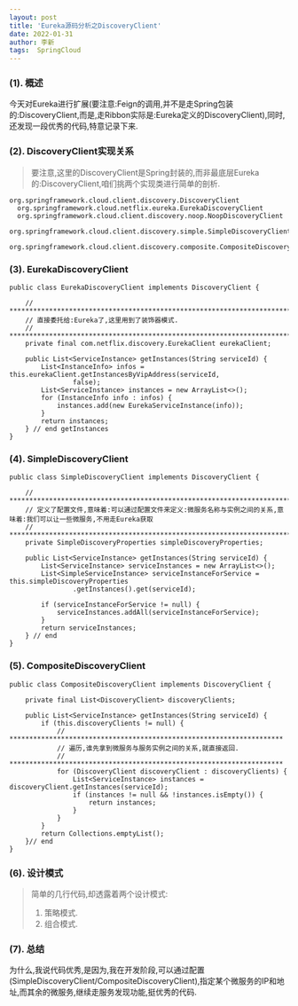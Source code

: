 ```yaml
---
layout: post
title: 'Eureka源码分析之DiscoveryClient' 
date: 2022-01-31
author: 李新
tags:  SpringCloud
---
```


### (1). 概述
今天对Eureka进行扩展(要注意:Feign的调用,并不是走Spring包装的:DiscoveryClient,而是,走Ribbon实际是:Eureka定义的DiscoveryClient),同时,还发现一段优秀的代码,特意记录下来.  

### (2). DiscoveryClient实现关系
> 要注意,这里的DiscoveryClient是Spring封装的,而非最底层Eureka的:DiscoveryClient,咱们挑两个实现类进行简单的剖析. 


```
org.springframework.cloud.client.discovery.DiscoveryClient
  org.springframework.cloud.netflix.eureka.EurekaDiscoveryClient
  org.springframework.cloud.client.discovery.noop.NoopDiscoveryClient
  org.springframework.cloud.client.discovery.simple.SimpleDiscoveryClient
  org.springframework.cloud.client.discovery.composite.CompositeDiscoveryClient
```
### (3). EurekaDiscoveryClient
```
public class EurekaDiscoveryClient implements DiscoveryClient {
	
	// ****************************************************************************
	// 直接委托给:Eureka了,这里用到了装饰器模式.
	// ****************************************************************************
	private final com.netflix.discovery.EurekaClient eurekaClient;
	
	public List<ServiceInstance> getInstances(String serviceId) {
		List<InstanceInfo> infos = this.eurekaClient.getInstancesByVipAddress(serviceId,
				false);
		List<ServiceInstance> instances = new ArrayList<>();
		for (InstanceInfo info : infos) {
			instances.add(new EurekaServiceInstance(info));
		}
		return instances;
	} // end getInstances
}	
```
### (4). SimpleDiscoveryClient
```
public class SimpleDiscoveryClient implements DiscoveryClient {
	
	// ************************************************************************
	// 定义了配置文件,意味着:可以通过配置文件来定义:微服务名称与实例之间的关系,意味着:我们可以让一些微服务,不用走Eureka获取
	// ************************************************************************
	private SimpleDiscoveryProperties simpleDiscoveryProperties;
	
	public List<ServiceInstance> getInstances(String serviceId) {
		List<ServiceInstance> serviceInstances = new ArrayList<>();
		List<SimpleServiceInstance> serviceInstanceForService = this.simpleDiscoveryProperties
				.getInstances().get(serviceId);

		if (serviceInstanceForService != null) {
			serviceInstances.addAll(serviceInstanceForService);
		}
		return serviceInstances;
	} // end 
}	
```
### (5). CompositeDiscoveryClient
```
public class CompositeDiscoveryClient implements DiscoveryClient {

	private final List<DiscoveryClient> discoveryClients;

	public List<ServiceInstance> getInstances(String serviceId) {
		if (this.discoveryClients != null) {
			// *********************************************************************
			// 遍历,谁先拿到微服务与服务实例之间的关系,就直接返回.
			// *********************************************************************
			for (DiscoveryClient discoveryClient : discoveryClients) {
				List<ServiceInstance> instances = discoveryClient.getInstances(serviceId);
				if (instances != null && !instances.isEmpty()) {
					return instances;
				}
			}
		}
		return Collections.emptyList();
	}// end
}
```
### (6). 设计模式
> 简单的几行代码,却透露着两个设计模式: 
> 1. 策略模式. 
> 2. 组合模式.

### (7). 总结
为什么,我说代码优秀,是因为,我在开发阶段,可以通过配置(SimpleDiscoveryClient/CompositeDiscoveryClient),指定某个微服务的IP和地址,而其余的微服务,继续走服务发现功能,挺优秀的代码. 
